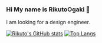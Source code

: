 ### Hi My name is RikutoOgaki 👋

I am looking for a design engineer.

[![Rikuto's GitHub stats](https://github-readme-stats.vercel.app/api?username=RikutoOgaki&theme=react&show_icons=true)](https://github.com/RikutoOgaki/github-readme-stats)   [![Top Langs](https://github-readme-stats.vercel.app/api/top-langs/?username=RikutoOgaki&theme=react&layout=compact)](https://github.com/RikutoOgaki/github-readme-stats)
